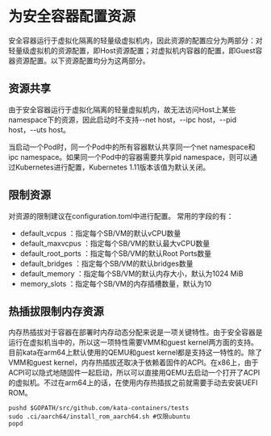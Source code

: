 # 为安全容器配置资源

安全容器运行于虚拟化隔离的轻量级虚拟机内，因此资源的配置应分为两部分：对轻量级虚拟机的资源配置，即Host资源配置；对虚拟机内容器的配置，即Guest容器资源配置。以下资源配置均分为这两部分。

## 资源共享

由于安全容器运行于虚拟化隔离的轻量虚拟机内，故无法访问Host上某些namespace下的资源，因此启动时不支持--net host，--ipc host，--pid host，--uts host。

当启动一个Pod时，同一个Pod中的所有容器默认共享同一个net namespace和ipc namespace。如果同一个Pod中的容器需要共享pid namespace，则可以通过Kubernetes进行配置，Kubernetes 1.11版本该值为默认关闭。

## 限制资源

对资源的限制建议在configuration.toml中进行配置。
常用的字段的有：

- default_vcpus ：指定每个SB/VM的默认vCPU数量
- default_maxvcpus ：指定每个SB/VM的默认最大vCPU数量
- default_root_ports ：指定每个SB/VM的默认Root Ports数量
- default_bridges ：指定每个SB/VM的默认bridges数量
- default_memory ：指定每个SB/VM的默认内存大小，默认为1024 MiB
- memory_slots ：指定每个SB/VM的内存插槽数量，默认为10

## 热插拔限制内存资源

内存热插拔对于容器在部署时内存动态分配来说是一项关键特性。由于安全容器是运行在虚拟机当中的，所以这一项特性需要VMM和guest kernel两方面的支持。目前kata在arm64上默认使用的QEMU和guest kernel都是支持这一特性的。除了VMM和guest kernel，内存热插拔还取决于依赖着固件的ACPI。在x86上，由于ACPI可以隐式地随固件一起启动，所以可以直接用QEMU去启动一个打开了ACPI的虚拟机。不过在arm64上的话，在使用内存热插拔之前就需要手动去安装UEFI ROM。

```shell
pushd $GOPATH/src/github.com/kata-containers/tests
sudo .ci/aarch64/install_rom_aarch64.sh #仅限ubuntu
popd
```
